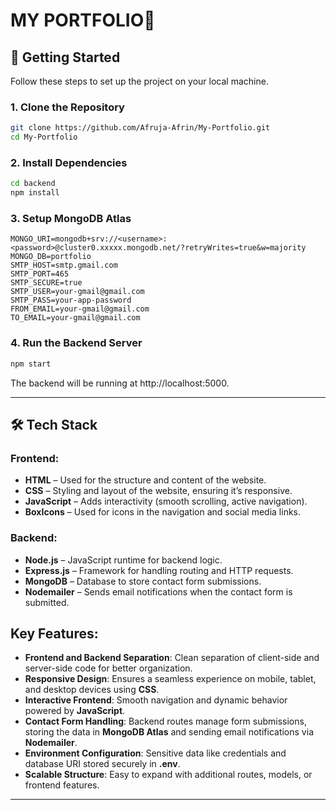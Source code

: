 

# MY PORTFOLIO🏫

## 🚀 Getting Started

Follow these steps to set up the project on your local machine.

### 1. Clone the Repository

```bash
git clone https://github.com/Afruja-Afrin/My-Portfolio.git
cd My-Portfolio
```

### 2. Install Dependencies

```bash
cd backend
npm install
```

### 3. Setup MongoDB Atlas

```
MONGO_URI=mongodb+srv://<username>:<password>@cluster0.xxxxx.mongodb.net/?retryWrites=true&w=majority
MONGO_DB=portfolio
SMTP_HOST=smtp.gmail.com
SMTP_PORT=465
SMTP_SECURE=true
SMTP_USER=your-gmail@gmail.com
SMTP_PASS=your-app-password
FROM_EMAIL=your-gmail@gmail.com
TO_EMAIL=your-gmail@gmail.com
```

### 4. Run the Backend Server

```bash
npm start
```

The backend will be running at http://localhost:5000.

---

## 🛠️ Tech Stack

### Frontend:
- **HTML** – Used for the structure and content of the website.
- **CSS** – Styling and layout of the website, ensuring it’s responsive.
- **JavaScript** – Adds interactivity (smooth scrolling, active navigation).
- **BoxIcons** – Used for icons in the navigation and social media links.

### Backend:
- **Node.js** – JavaScript runtime for backend logic.
- **Express.js** – Framework for handling routing and HTTP requests.
- **MongoDB** – Database to store contact form submissions.
- **Nodemailer** – Sends email notifications when the contact form is submitted.

## Key Features:
- **Frontend and Backend Separation**: Clean separation of client-side and server-side code for better organization.
- **Responsive Design**: Ensures a seamless experience on mobile, tablet, and desktop devices using **CSS**.
- **Interactive Frontend**: Smooth navigation and dynamic behavior powered by **JavaScript**.
- **Contact Form Handling**: Backend routes manage form submissions, storing the data in **MongoDB Atlas** and sending email notifications via **Nodemailer**.
- **Environment Configuration**: Sensitive data like credentials and database URI stored securely in **.env**.
- **Scalable Structure**: Easy to expand with additional routes, models, or frontend features.

---
